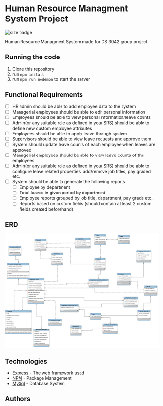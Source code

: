 # Human Resource Managment System Project
![size badge](https://img.shields.io/github/repo-size/greatwhitesharks/HRMSystem)

Human Resource Managment System made for CS 3042 group project

## Running the code

1. Clone this repository
2. run `npm install`
3. run `npm run nodemon` to start the server 

## Functional Requirements

- [ ] HR admin should be able to add employee data to the system
- [ ] Managerial employees should be able to edit personal information
- [ ] Employees should be able to view personal information/leave counts
- [ ] Admin(or any suitable role as defined in your SRS) should be able to define new custom employee attributes
- [ ] Employees should be able to apply leave through system
- [ ] Supervisors should be able to view leave requests and approve them
- [ ] System should update leave counts of each employee when leaves are approved
- [ ] Managerial employees should be able to view leave counts of the employees
- [ ] Admin(or any suitable role as defined in your SRS) should be able to configure leave related properties, add/remove job titles, pay graded etc.
- [ ] System should be able to generate the following reports
  - [ ] Employee by department
  - [ ] Total leaves in given period by department
  - [ ] Employee reports grouped by job title, department, pay grade etc.
  - [ ] Reports based on custom fields (should contain at least 2 custom fields created beforehand)

## ERD

![ERD](./docs/ERD/ERD.png)

## Technologies

* [Express](https://expressjs.com/) - The web framework used
* [NPM](https://www.npmjs.com/get-npm/) - Package Management
* [MySql](https://www.mysql.com/) - Database System

## Authors
